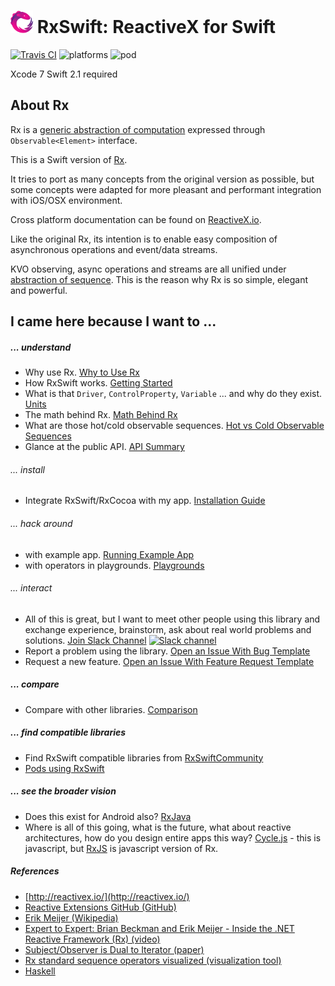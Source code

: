 <img src="assets/Rx_Logo_M.png" alt="Miss Electric Eel 2016" width="36" height="36"> RxSwift: ReactiveX for Swift
======================================

[![Travis CI](https://travis-ci.org/ReactiveX/RxSwift.svg?branch=master)](https://travis-ci.org/ReactiveX/RxSwift) ![platforms](https://img.shields.io/badge/platforms-iOS%20%7C%20OSX%20%7C%20tvOS%20%7C%20watchOS%20%7C%20Linux%28experimental%29-333333.svg) ![pod](https://img.shields.io/cocoapods/v/RxSwift.svg)

Xcode 7 Swift 2.1 required

## About Rx

Rx is a [generic abstraction of computation](https://youtu.be/looJcaeboBY) expressed through `Observable<Element>` interface.

This is a Swift version of [Rx](https://github.com/Reactive-Extensions/Rx.NET).

It tries to port as many concepts from the original version as possible, but some concepts were adapted for more pleasant and performant integration with iOS/OSX environment.

Cross platform documentation can be found on [ReactiveX.io](http://reactivex.io/).

Like the original Rx, its intention is to enable easy composition of asynchronous operations and event/data streams.

KVO observing, async operations and streams are all unified under [abstraction of sequence](Documentation/GettingStarted.md#observables-aka-sequences). This is the reason why Rx is so simple, elegant and powerful.

## I came here because I want to ...

##### ... understand

* Why use Rx. [Why to Use Rx](Documentation/Why.md)
* How RxSwift works. [Getting Started](Documentation/GettingStarted.md)
* What is that `Driver`, `ControlProperty`, `Variable` ... and why do they exist. [Units](Documentation/Units.md)
* The math behind Rx. [Math Behind Rx](Documentation/MathBehindRx.md)
* What are those hot/cold observable sequences. [Hot vs Cold Observable Sequences](Documentation/HotAndColdObservables.md)
* Glance at the public API. [API Summary](Documentation/API.md)

###### ... install

* Integrate RxSwift/RxCocoa with my app. [Installation Guide](Documentation/Installation.md)

###### ... hack around

* with example app. [Running Example App](Documentation/ExampleApp.md)
* with operators in playgrounds. [Playgrounds](Documentation/Playgrounds.md)

###### ... interact

* All of this is great, but I want to meet other people using this library and exchange experience, brainstorm, ask about real world problems and solutions. [Join Slack Channel](http://slack.rxswift.org/) [![Slack channel](http://slack.rxswift.org/badge.svg)](http://slack.rxswift.org)
* Report a problem using the library. [Open an Issue With Bug Template](Documentation/IssueTemplate.md)
* Request a new feature. [Open an Issue With Feature Request Template](Documentation/NewFeatureRequestTemplate.md)


##### ... compare

* Compare with other libraries. [Comparison](Documentation/ComparisonWithOtherLibraries.md)


##### ... find compatible libraries

* Find RxSwift compatible libraries from [RxSwiftCommunity](https://github.com/RxSwiftCommunity)
* [Pods using RxSwift](https://cocoapods.org/?q=uses%3Arxswift)

##### ... see the broader vision

* Does this exist for Android also? [RxJava](https://github.com/ReactiveX/RxJava)
* Where is all of this going, what is the future, what about reactive architectures, how do you design entire apps this way? [Cycle.js](https://github.com/cyclejs/cycle-core) - this is javascript, but [RxJS](https://github.com/Reactive-Extensions/RxJS) is javascript version of Rx.

##### References

* [http://reactivex.io/](http://reactivex.io/)
* [Reactive Extensions GitHub (GitHub)](https://github.com/Reactive-Extensions)
* [Erik Meijer (Wikipedia)](http://en.wikipedia.org/wiki/Erik_Meijer_%28computer_scientist%29)
* [Expert to Expert: Brian Beckman and Erik Meijer - Inside the .NET Reactive Framework (Rx) (video)](https://youtu.be/looJcaeboBY)
* [Subject/Observer is Dual to Iterator (paper)](http://csl.stanford.edu/~christos/pldi2010.fit/meijer.duality.pdf)
* [Rx standard sequence operators visualized (visualization tool)](http://rxmarbles.com/)
* [Haskell](https://www.haskell.org/)
